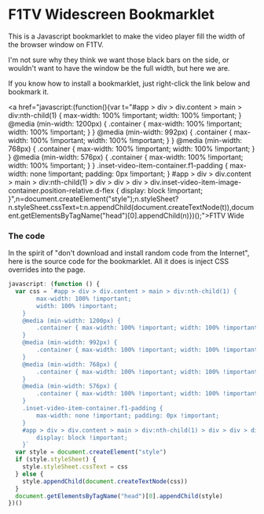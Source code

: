 # F1TV Widescreen Bookmarklet

This is a Javascript bookmarklet to make the video player fill the width of the browser window on F1TV.

I'm not sure why they think we want those black bars on the side, or wouldn't want to have the window be the full width, but here we are.

If you know how to install a bookmarklet, just right-click the link below and bookmark it.

<a href="javascript:(function(){var t="#app > div > div.content > main > div:nth-child(1) { max-width: 100% !important; width: 100% !important; } @media (min-width: 1200px) { .container { max-width: 100% !important; width: 100% !important; } } @media (min-width: 992px) { .container { max-width: 100% !important; width: 100% !important; } } @media (min-width: 768px) { .container { max-width: 100% !important; width: 100% !important; } } @media (min-width: 576px) { .container { max-width: 100% !important; width: 100% !important; } } .inset-video-item-container.f1-padding { max-width: none !important; padding: 0px !important; } #app > div > div.content > main > div:nth-child(1) > div > div > div > div.inset-video-item-image-container.position-relative.d-flex { display: block !important; }",n=document.createElement("style");n.styleSheet?n.styleSheet.cssText=t:n.appendChild(document.createTextNode(t)),document.getElementsByTagName("head")[0].appendChild(n)})();">F1TV Wide</a>

### The code

In the spirit of "don't download and install random code from the Internet", here is the source code for the bookmarklet. All it does is inject CSS overrides into the page.

```js
javascript: (function () {
  var css = `#app > div > div.content > main > div:nth-child(1) {
        max-width: 100% !important;
        width: 100% !important;
    }
    @media (min-width: 1200px) {
        .container { max-width: 100% !important; width: 100% !important; }
    }
    @media (min-width: 992px) {
        .container { max-width: 100% !important; width: 100% !important; }
    }
    @media (min-width: 768px) {
        .container { max-width: 100% !important; width: 100% !important; }
    }
    @media (min-width: 576px) {
        .container { max-width: 100% !important; width: 100% !important; }
    }
    .inset-video-item-container.f1-padding { 
        max-width: none !important; padding: 0px !important; 
    }
    #app > div > div.content > main > div:nth-child(1) > div > div > div > div.inset-video-item-image-container.position-relative.d-flex {
        display: block !important;
    }`
  var style = document.createElement("style")
  if (style.styleSheet) {
    style.styleSheet.cssText = css
  } else {
    style.appendChild(document.createTextNode(css))
  }
  document.getElementsByTagName("head")[0].appendChild(style)
})()
```
